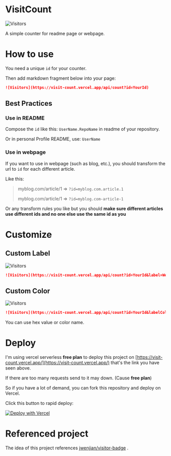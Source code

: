 # VisitCount

![Visitors](https://visit-count.vercel.app/api/count?id=KiritaniAyaka.VisitCount)

A simple counter for readme page or webpage.

# How to use

You need a unique `id` for your counter.

Then add markdown fragment below into your page:

```md
![Visitors](https://visit-count.vercel.app/api/count?id=YourId)
```

## Best Practices

### Use in README

Compose the `id` like this: `UserName.RepoName` in readme of your repository.

Or in personal Profile README, use: `UserName`

### Use in webpage

If you want to use in webpage (such as blog, etc.), you should transform the url to `id` for each different article.

Like this:

> myblog.com/article/1  => `?id=myblog.com.article.1`
>
> myblog.com/article/1  => `?id=myblog.com-article-1`

Or any transform rules you like but you should **make sure different articles use different ids and no one else use the same id as you**

# Customize

## Custom Label

![Visitors](https://visit-count.vercel.app/api/count?id=YourId&label=Welcome)

```md
![Visitors](https://visit-count.vercel.app/api/count?id=YourId&label=Welcome)
```

## Custom Color

![Visitors](https://visit-count.vercel.app/api/count?id=YourId&labelColor=4b8bf5&color=pink)

```md
![Visitors](https://visit-count.vercel.app/api/count?id=YourId&labelColor=4b8bf5&color=pink)
```

You can use hex value or color name.

# Deploy

I'm using vercel serverless **free plan** to deploy this project on [https://visit-count.vercel.app/](https://visit-count.vercel.app/) that's the link you have seen above.

If there are too many requests send to it may down. (Cause **free plan**)

So if you have a lot of demand, you can fork this repository and deploy on Vercel.

Click this button to rapid deploy:

[![Deploy with Vercel](https://vercel.com/button)](https://vercel.com/new/clone?repository-url=https://github.com/KiritaniAyaka/VisitCount)

# Referenced project

The idea of this project references [jwenjian/visitor-badge](https://github.com/jwenjian/visitor-badge) .
